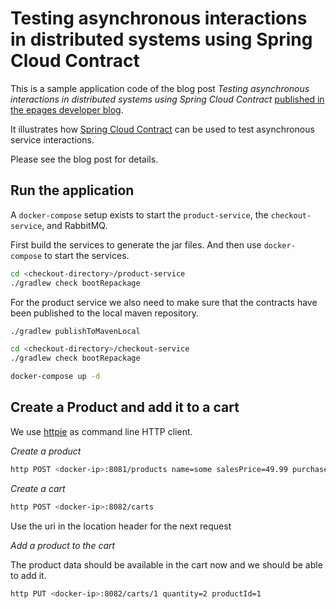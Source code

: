 # Testing asynchronous interactions in distributed systems using Spring Cloud Contract

This is a sample application code of the blog post _Testing asynchronous interactions in distributed systems using Spring Cloud Contract_ [published in the epages developer blog](https://developer.epages.com/blog/2017/01/17/how-to-test-eventbased-services-using-contracts.html).

It illustrates how [Spring Cloud Contract](https://cloud.spring.io/spring-cloud-contract/) can be used to test asynchronous service interactions.

Please see the blog post for details.

## Run the application

A `docker-compose` setup exists to start the `product-service`, the `checkout-service`, and RabbitMQ.

First build the services to generate the jar files. And then use `docker-compose` to start the services.

```bash
cd <checkout-directory>/product-service
./gradlew check bootRepackage
```

For the product service we also need to make sure that the contracts have been published to the local maven repository.

```bash
./gradlew publishToMavenLocal
```

```bash
cd <checkout-directory>/checkout-service
./gradlew check bootRepackage
```

```bash
docker-compose up -d
```

## Create a Product and add it to a cart

We use [httpie](https://github.com/jkbrzt/httpie) as command line HTTP client.

*Create a product*

```bash
http POST <docker-ip>:8081/products name=some salesPrice=49.99 purchasePrice=39.99
```

*Create a cart*

```bash
http POST <docker-ip>:8082/carts
```
Use the uri in the location header for the next request

*Add a product to the cart*

The product data should be available in the cart now and we should be able to add it.
```bash
http PUT <docker-ip>:8082/carts/1 quantity=2 productId=1
```
